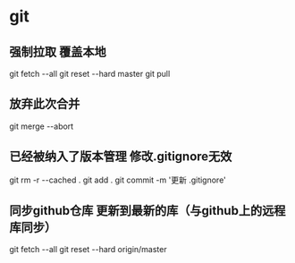 # git

## 强制拉取 覆盖本地

git fetch --all
git reset --hard master
git pull

## 放弃此次合并

git merge --abort

## 已经被纳入了版本管理 修改.gitignore无效

git rm -r --cached .
git add .
git commit -m '更新 .gitignore'

## 同步github仓库 更新到最新的库（与github上的远程库同步）

git fetch --all
git reset --hard origin/master
